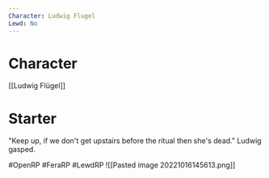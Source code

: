 ```yaml
---
Character: Ludwig Flugel
Lewd: No
---
```

# Character
[[Ludwig Flügel]]

# Starter
"Keep up, if we don't get upstairs before the ritual then she's dead." Ludwig gasped.  

#OpenRP #FeraRP #LewdRP 
![[Pasted image 20221016145613.png]]